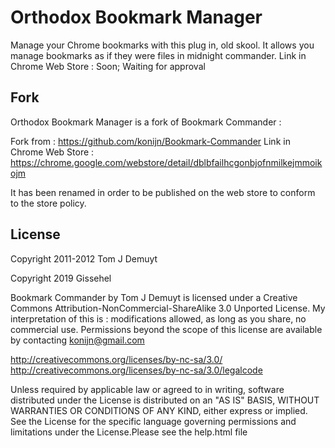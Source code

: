 Orthodox Bookmark Manager
=========================

Manage your Chrome bookmarks with this plug in, old skool. It allows you manage bookmarks as if they were files in midnight commander.
Link in Chrome Web Store : Soon; Waiting for approval

Fork
----

Orthodox Bookmark Manager is a fork of Bookmark Commander :

Fork from : https://github.com/konijn/Bookmark-Commander
Link in Chrome Web Store : https://chrome.google.com/webstore/detail/dblbfailhcgonbjofnmilkejmmoikojm

It has been renamed in order to be published on the web store to conform to the store policy.

License
-------

Copyright 2011-2012 Tom J Demuyt

Copyright 2019 Gissehel

Bookmark Commander by Tom J Demuyt is licensed under a Creative Commons Attribution-NonCommercial-ShareAlike 3.0 Unported License.
My interpretation of this is : modifications allowed, as long as you share, no commercial use.
Permissions beyond the scope of this license are available by contacting konijn@gmail.com

   http://creativecommons.org/licenses/by-nc-sa/3.0/
   http://creativecommons.org/licenses/by-nc-sa/3.0/legalcode

Unless required by applicable law or agreed to in writing, software
distributed under the License is distributed on an "AS IS" BASIS,
WITHOUT WARRANTIES OR CONDITIONS OF ANY KIND, either express or implied.
See the License for the specific language governing permissions and
limitations under the License.Please see the help.html file